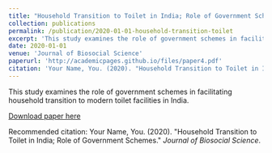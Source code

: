 ```yaml
---
title: "Household Transition to Toilet in India; Role of Government Schemes"
collection: publications
permalink: /publication/2020-01-01-household-transition-toilet
excerpt: 'This study examines the role of government schemes in facilitating household transition to modern toilet facilities in India.'
date: 2020-01-01
venue: 'Journal of Biosocial Science'
paperurl: 'http://academicpages.github.io/files/paper4.pdf'
citation: 'Your Name, You. (2020). "Household Transition to Toilet in India; Role of Government Schemes." <i>Journal of Biosocial Science</i>.'
---
```

This study examines the role of government schemes in facilitating household transition to modern toilet facilities in India.

[Download paper here](http://academicpages.github.io/files/paper4.pdf)

Recommended citation: Your Name, You. (2020). "Household Transition to Toilet in India; Role of Government Schemes." <i>Journal of Biosocial Science</i>.
